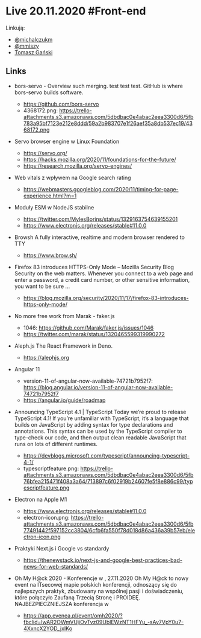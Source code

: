 # Live 20.11.2020 #Front-end

Linkują:

- [@michalczukm](https://twitter.com/michalczukm)
- [@mmiszy](https://twitter.com/mmiszy)
- [Tomasz Gański](https://www.linkedin.com/in/tomaszganski)

## Links

- bors-servo - Overview
  such merging. test test test. GitHub is where bors-servo builds software.

  - https://github.com/bors-servo
  - 4368172.png: https://trello-attachments.s3.amazonaws.com/5dbdbac0e4abac2eea3300d6/5fb783a95bf7123e212e8ddd/59a2b983707e1f26aef35a8db537ec19/4368172.png

- Servo browser engine w Linux Foundation
  - https://servo.org/
  - https://hacks.mozilla.org/2020/11/foundations-for-the-future/
  - https://research.mozilla.org/servo-engines/
- Web vitals z wpływem na Google search rating
  - https://webmasters.googleblog.com/2020/11/timing-for-page-experience.html?m=1
- Moduły ESM w NodeJS stabilne
  - https://twitter.com/MylesBorins/status/1329163754639155201
  - https://www.electronjs.org/releases/stable#11.0.0
- Browsh
  A fully interactive, realtime and modern browser rendered to TTY

  - https://www.brow.sh/

- Firefox 83 introduces HTTPS-Only Mode – Mozilla Security Blog
  Security on the web matters. Whenever you connect to a web page and enter a password, a credit card number, or other sensitive information, you want to be sure ...

  - https://blog.mozilla.org/security/2020/11/17/firefox-83-introduces-https-only-mode/

- No more free work from Marak - faker.js
  - 1046: https://github.com/Marak/faker.js/issues/1046
  - https://twitter.com/marak/status/1320465599319990272
- Aleph.js
  The React Framework in Deno.

  - https://alephjs.org

- Angular 11

  - version-11-of-angular-now-available-74721b7952f7: https://blog.angular.io/version-11-of-angular-now-available-74721b7952f7
  - https://angular.io/guide/roadmap

- Announcing TypeScript 4.1 | TypeScript
  Today we’re proud to release TypeScript 4.1! If you’re unfamiliar with TypeScript, it’s a language that builds on JavaScript by adding syntax for type declarations and annotations. This syntax can be used by the TypeScript compiler to type-check our code, and then output clean readable JavaScript that runs on lots of different runtimes.

  - https://devblogs.microsoft.com/typescript/announcing-typescript-4-1/
  - typescriptfeature.png: https://trello-attachments.s3.amazonaws.com/5dbdbac0e4abac2eea3300d6/5fb76bfea215471f408a3a64/713897c6f02919b24607fe5f8e886c99/typescriptfeature.png

- Electron na Apple M1
  - https://www.electronjs.org/releases/stable#11.0.0
  - electron-icon.png: https://trello-attachments.s3.amazonaws.com/5dbdbac0e4abac2eea3300d6/5fb77491442f597152cc3804/6cfb6fa550f78d018d86a436a39b57eb/electron-icon.png
- Praktyki Next.js i Google vs standardy
  - https://thenewstack.io/next-js-and-google-best-practices-bad-news-for-web-standards/
- Oh My H@ck 2020 - Konferencje w , 27.11.2020
  Oh My H@ck to nowy event na ITsecowej mapie polskich konferencji, odnoszący się do najlepszych praktyk, zbudowany na wspólnej pasji i doświadczeniu, które połączyło Zaufaną Trzecią Stronę i PROIDEĘ. NAJBEZPIECZNIEJSZA konferencja w

  - https://app.evenea.pl/event/omh2020/?fbclid=IwAR2OWmVUjiOvTvz09UblEWzNT1HFYu_-sAv7VpY0u7-4XxncX2YOD_jxIKo
